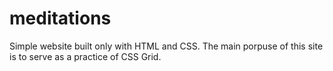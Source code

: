 # meditations
Simple website built only with HTML and CSS. The main porpuse of this site is to serve as a practice of CSS Grid.
